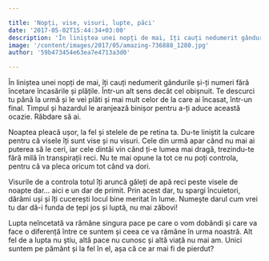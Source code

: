 ```yaml
---

title: 'Nopți, vise, visuri, lupte, păci'
date: '2017-05-02T15:44:34+03:00'
description: 'În liniștea unei nopți de mai, îți cauți nedumerit gândurile și-ți numeri fărăîncetare încasările și plățile. Într-un alt sens decât cel obișnuit. Te descurcitu până la urmă și le vei plăti și mai mul'
image: '/content/images/2017/05/amazing-736888_1280.jpg'
author: '59b473454e63ea7e4713a3d0'

---
```

<div class="kg-card-markdown"><p>În liniștea unei nopți de mai, îți cauți nedumerit gândurile și-ți numeri fără încetare încasările și plățile. Într-un alt sens decât cel obișnuit. Te descurci tu până la urmă și le vei plăti și mai mult celor de la care ai încasat, într-un final. Timpul și hazardul le aranjează binișor pentru a-ți aduce această ocazie. Răbdare să ai.</p>
<p>Noaptea pleacă ușor, la fel și stelele de pe retina ta. Du-te liniștit la culcare pentru că visele îți sunt vise și nu visuri. Cele din urmă apar când nu mai ai puterea să le ceri, iar cele dintâi vin când ți-e lumea mai dragă, trezindu-te fără milă în transpirații reci. Nu te mai opune la tot ce nu poți controla, pentru că va pleca oricum tot când va dori.</p>
<p>Visurile de a controla totul îți aruncă găleți de apă reci peste visele de noapte dar… aici e un dar de primit. Prin acest dar, tu spargi încuietori, dărâmi uși și îți cucerești locul bine meritat în lume. Numește darul cum vrei tu dar dă-i funda de țepi jos și luptă, nu mai zăbovi!</p>
<p>Lupta neîncetată va rămâne singura pace pe care o vom dobândi și care va face o diferență între ce suntem și ceea ce va rămâne în urma noastră. Alt fel de a lupta nu știu, altă pace nu cunosc și altă viață nu mai am. Unici suntem pe pământ și la fel în el, așa că ce ar mai fi de pierdut?</p>
</div>
